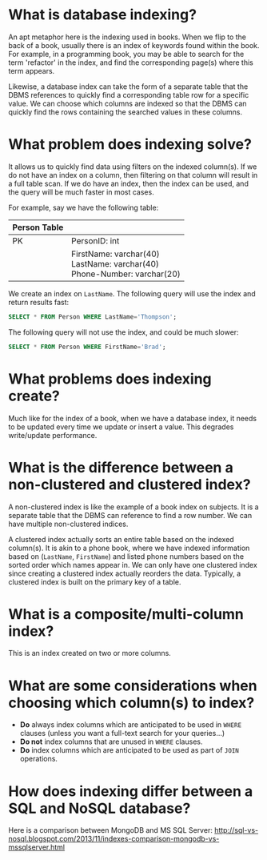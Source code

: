 # What is database indexing?

An apt metaphor here is the indexing used in books. When we flip to the back of a book, usually there is an index of keywords found within the book. For example, in a programming book, you may be able to search for the term 'refactor' in the index, and find the corresponding page(s) where this term appears.

Likewise, a database index can take the form of a separate table that the DBMS references to quickly find a corresponding table row for a specific value. We can choose which columns are indexed so that the DBMS can quickly find the rows containing the searched values in these columns.

# What problem does indexing solve?

It allows us to quickly find data using filters on the indexed column(s). If we do not have an index on a column, then filtering on that column will result in a full table scan. If we do have an index, then the index can be used, and the query will be much faster in most cases.

For example, say we have the following table:

| Person Table ||
|---|---|
| PK | PersonID: int |
|| FirstName: varchar(40) <br> LastName: varchar(40) <br> Phone-Number: varchar(20) |

We create an index on `LastName`. The following query will use the index and return results fast:

```sql
SELECT * FROM Person WHERE LastName='Thompson';
```

The following query will not use the index, and could be much slower:

```sql
SELECT * FROM Person WHERE FirstName='Brad';
```

# What problems does indexing create?

Much like for the index of a book, when we have a database index, it needs to be updated every time we update or insert a value. This degrades write/update performance.

# What is the difference between a non-clustered and clustered index?

A non-clustered index is like the example of a book index on subjects. It is a separate table that the DBMS can reference to find a row number. We can have multiple non-clustered indices.

A clustered index actually sorts an entire table based on the indexed column(s). It is akin to a phone book, where we have indexed information based on (`LastName`, `FirstName`) and listed phone numbers based on the sorted order which names appear in. We can only have one clustered index since creating a clustered index actually reorders the data. Typically, a clustered index is built on the primary key of a table.

# What is a composite/multi-column index?

This is an index created on two or more columns.

# What are some considerations when choosing which column(s) to index?

- **Do** always index columns which are anticipated to be used in `WHERE` clauses (unless you want a full-text search for your queries...)
- **Do not** index columns that are unused in `WHERE` clauses.
- **Do** index columns which are anticipated to be used as part of `JOIN` operations.

# How does indexing differ between a SQL and NoSQL database?

Here is a comparison between MongoDB and MS SQL Server: http://sql-vs-nosql.blogspot.com/2013/11/indexes-comparison-mongodb-vs-mssqlserver.html